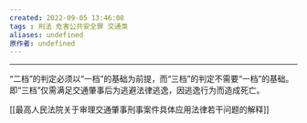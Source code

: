 ```yaml
---
created: 2022-09-05 13:46:08
tags : 刑法 危害公共安全罪 交通类
aliases: undefined
原作者: undefined
---
```

---
“二档”的判定必须以“一档”的基础为前提，而“三档”的判定不需要“一档”的基础。即“三档”仅需满足交通肇事后为逃避法律逃逸，因逃逸行为而造成死亡。

[[最高人民法院关于审理交通肇事刑事案件具体应用法律若干问题的解释]]




